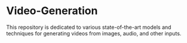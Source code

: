 # Video-Generation
This repository is dedicated to various state-of-the-art models and techniques for generating videos from images, audio, and other inputs.
